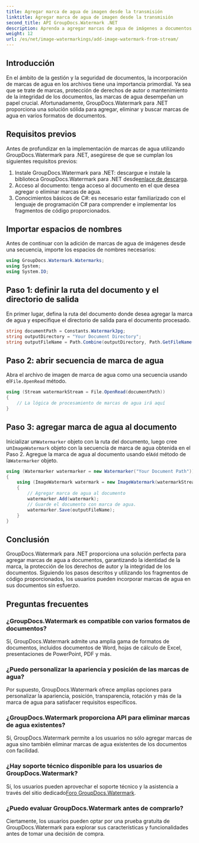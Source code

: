 ```yaml
---
title: Agregar marca de agua de imagen desde la transmisión
linktitle: Agregar marca de agua de imagen desde la transmisión
second_title: API GroupDocs.Watermark .NET
description: Aprenda a agregar marcas de agua de imágenes a documentos usando GroupDocs.Watermark para .NET. Siga nuestra guía paso a paso para una integración perfecta de marcas de agua.
weight: 12
url: /es/net/image-watermarkings/add-image-watermark-from-stream/
---
```

## Introducción
En el ámbito de la gestión y la seguridad de documentos, la incorporación de marcas de agua en los archivos tiene una importancia primordial. Ya sea que se trate de marcas, protección de derechos de autor o mantenimiento de la integridad de los documentos, las marcas de agua desempeñan un papel crucial. Afortunadamente, GroupDocs.Watermark para .NET proporciona una solución sólida para agregar, eliminar y buscar marcas de agua en varios formatos de documentos.
## Requisitos previos
Antes de profundizar en la implementación de marcas de agua utilizando GroupDocs.Watermark para .NET, asegúrese de que se cumplan los siguientes requisitos previos:
1.  Instale GroupDocs.Watermark para .NET: descargue e instale la biblioteca GroupDocs.Watermark para .NET desde[enlace de descarga](https://releases.groupdocs.com/Watermark/net/).
2. Acceso al documento: tenga acceso al documento en el que desea agregar o eliminar marcas de agua.
3. Conocimientos básicos de C#: es necesario estar familiarizado con el lenguaje de programación C# para comprender e implementar los fragmentos de código proporcionados.

## Importar espacios de nombres
Antes de continuar con la adición de marcas de agua de imágenes desde una secuencia, importe los espacios de nombres necesarios:
```csharp
using GroupDocs.Watermark.Watermarks;
using System;
using System.IO;
```

## Paso 1: definir la ruta del documento y el directorio de salida
En primer lugar, defina la ruta del documento donde desea agregar la marca de agua y especifique el directorio de salida para el documento procesado.
```csharp
string documentPath = Constants.WatermarkJpg;
string outputDirectory = "Your Document Directory";
string outputFileName = Path.Combine(outputDirectory, Path.GetFileName(documentPath));
```
## Paso 2: abrir secuencia de marca de agua
 Abra el archivo de imagen de marca de agua como una secuencia usando el`File.OpenRead` método.
```csharp
using (Stream watermarkStream = File.OpenRead(documentPath))
{
    // La lógica de procesamiento de marcas de agua irá aquí
}
```
## Paso 3: agregar marca de agua al documento
 Inicializar un`Watermarker` objeto con la ruta del documento, luego cree un`ImageWatermark` objeto con la secuencia de marca de agua obtenida en el Paso 2. Agregue la marca de agua al documento usando el`Add` método de la`Watermarker` objeto.
```csharp
using (Watermarker watermarker = new Watermarker("Your Document Path"))
{
    using (ImageWatermark watermark = new ImageWatermark(watermarkStream))
    {
        // Agregar marca de agua al documento
        watermarker.Add(watermark);
        // Guarde el documento con marca de agua.
        watermarker.Save(outputFileName);
    }
}
```

## Conclusión
GroupDocs.Watermark para .NET proporciona una solución perfecta para agregar marcas de agua a documentos, garantizando la identidad de la marca, la protección de los derechos de autor y la integridad de los documentos. Siguiendo los pasos descritos y utilizando los fragmentos de código proporcionados, los usuarios pueden incorporar marcas de agua en sus documentos sin esfuerzo.
## Preguntas frecuentes
### ¿GroupDocs.Watermark es compatible con varios formatos de documentos?
Sí, GroupDocs.Watermark admite una amplia gama de formatos de documentos, incluidos documentos de Word, hojas de cálculo de Excel, presentaciones de PowerPoint, PDF y más.
### ¿Puedo personalizar la apariencia y posición de las marcas de agua?
Por supuesto, GroupDocs.Watermark ofrece amplias opciones para personalizar la apariencia, posición, transparencia, rotación y más de la marca de agua para satisfacer requisitos específicos.
### ¿GroupDocs.Watermark proporciona API para eliminar marcas de agua existentes?
Sí, GroupDocs.Watermark permite a los usuarios no sólo agregar marcas de agua sino también eliminar marcas de agua existentes de los documentos con facilidad.
### ¿Hay soporte técnico disponible para los usuarios de GroupDocs.Watermark?
 Sí, los usuarios pueden aprovechar el soporte técnico y la asistencia a través del sitio dedicado[Foro GroupDocs.Watermark](https://forum.groupdocs.com/c/watermark/19).
### ¿Puedo evaluar GroupDocs.Watermark antes de comprarlo?
Ciertamente, los usuarios pueden optar por una prueba gratuita de GroupDocs.Watermark para explorar sus características y funcionalidades antes de tomar una decisión de compra.
